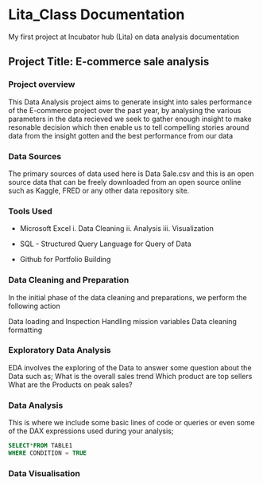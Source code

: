 # Lita_Class Documentation
My first project at Incubator hub (Lita) on data analysis documentation
## Project Title: E-commerce sale analysis

### Project overview
This Data Analysis project aims to generate insight into sales performance of the E-commerce project over the past year, by analysing the various parameters in the data recieved we seek to gather enough insight to make resonable decision which then enable us to tell compelling stories around data from the insight gotten and the best performance from our data

### Data Sources
The primary sources of data used here is Data Sale.csv and this is an open source data that can be freely downloaded from an open source online such as Kaggle, FRED or any other data repository site.

### Tools Used
- Microsoft Excel
   i. Data Cleaning
  ii. Analysis
iii. Visualization

- SQL - Structured Query Language for Query of Data
- Github for Portfolio Building

### Data Cleaning and Preparation
In the initial phase of the data cleaning and preparations, we perform the following action

Data loading and Inspection
Handling mission variables
Data cleaning formatting

### Exploratory Data Analysis
EDA involves the exploring of the Data to answer some question about the Data such as;
What is the overall sales trend
Which product are top sellers
What are the Products on peak sales?

### Data Analysis
This is where we include some basic lines of code or queries or even some of the DAX expressions used during your analysis;

```SQL
SELECT*FROM TABLE1
WHERE CONDITION = TRUE
```

### Data Visualisation
